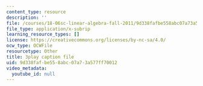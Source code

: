 ```yaml
---
content_type: resource
description: ''
file: /courses/18-06sc-linear-algebra-fall-2011/9d338fafbe558abc07a73a577ff70012_BaBoztM9Q1w.srt
file_type: application/x-subrip
learning_resource_types: []
license: https://creativecommons.org/licenses/by-nc-sa/4.0/
ocw_type: OCWFile
resourcetype: Other
title: 3play caption file
uid: 9d338faf-be55-8abc-07a7-3a577ff70012
video_metadata:
  youtube_id: null
---
```

